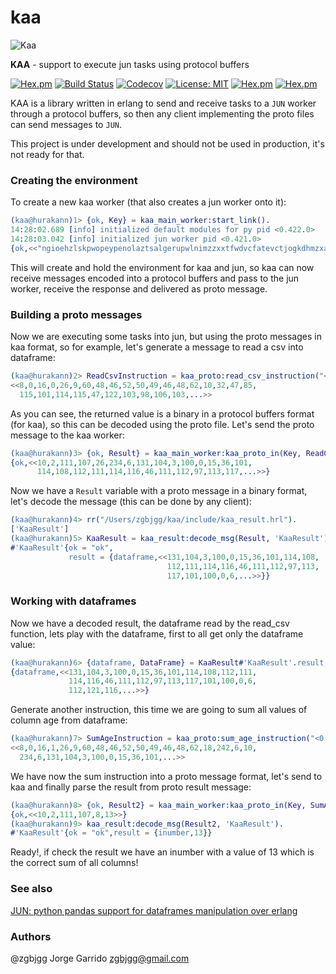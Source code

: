 # kaa
![Kaa](https://user-images.githubusercontent.com/1471055/28333979-4c770d16-6bbf-11e7-90b1-a394d6e7e414.png)

**KAA** - support to execute jun tasks using protocol buffers

[![Hex.pm](https://img.shields.io/hexpm/v/kaa.svg)](https://hex.pm/packages/kaa) 
[![Build Status](https://travis-ci.org/zgbjgg/kaa.svg?branch=master)](https://travis-ci.org/zgbjgg/kaa)
[![Codecov](https://img.shields.io/codecov/c/github/zgbjgg/kaa.svg)](https://codecov.io/gh/zgbjgg/kaa)
[![License: MIT](https://img.shields.io/github/license/zgbjgg/kaa.svg)](https://raw.githubusercontent.com/zgbjgg/kaa/master/LICENSE)
[![Hex.pm](https://img.shields.io/hexpm/dt/kaa.svg)](https://hex.pm/packages/kaa)
[![Hex.pm](https://img.shields.io/hexpm/dw/kaa.svg)](https://hex.pm/packages/kaa)

KAA is a library written in erlang to send and receive tasks to a `JUN` worker through a protocol buffers, so then any client implementing the proto files can send messages to `JUN`.

This project is under development and should not be used in production, it's not ready for that.

### Creating the environment

To create a new kaa worker (that also creates a jun worker onto it):

```erlang
(kaa@hurakann)1> {ok, Key} = kaa_main_worker:start_link().
14:28:02.689 [info] initialized default modules for py pid <0.422.0>
14:28:03.042 [info] initialized jun worker pid <0.421.0>
{ok,<<"ngioehzlskpwopeypenolaztsalgerupwlnimzzxxtfwdvcfatevctjogkdhmzxatjljzarvgavmjhlciwfvuastmkyqctkpffmv">>}
```

This will create and hold the environment for kaa and jun, so kaa can now receive messages encoded into a protocol buffers and pass to the jun worker, receive the response and delivered as proto message.

### Building a proto messages

Now we are executing some tasks into jun, but using the proto messages in kaa format, so for example, let's generate a message to read a csv into dataframe:

```erlang
(kaa@hurakann)2> ReadCsvInstruction = kaa_proto:read_csv_instruction("<0.421.0>", "/Users/zgbjgg/jun-nogit/file.csv").    
<<8,0,16,0,26,9,60,48,46,52,50,49,46,48,62,10,32,47,85,
  115,101,114,115,47,122,103,98,106,103,...>>
```

As you can see, the returned value is a binary in a protocol buffers format (for kaa), so this can be decoded using the proto file. Let's send the proto message to the kaa worker:

```erlang
(kaa@hurakann)3> {ok, Result} = kaa_main_worker:kaa_proto_in(Key, ReadCsvInstruction).
{ok,<<10,2,111,107,26,234,6,131,104,3,100,0,15,36,101,
      114,108,112,111,114,116,46,111,112,97,113,117,...>>}
```

Now we have a `Result` variable with a proto message in a binary format, let's decode the message (this can be done by any client):

```erlang
(kaa@hurakann)4> rr("/Users/zgbjgg/kaa/include/kaa_result.hrl").
['KaaResult']
(kaa@hurakann)5> KaaResult = kaa_result:decode_msg(Result, 'KaaResult'). 
#'KaaResult'{ok = "ok",
             result = {dataframe,<<131,104,3,100,0,15,36,101,114,108,
                                   112,111,114,116,46,111,112,97,113,
                                   117,101,100,0,6,...>>}}
```

### Working with dataframes

Now we have a decoded result, the dataframe read by the read_csv function, lets play with the dataframe, first to all get only the dataframe value:

```erlang
(kaa@hurakann)6> {dataframe, DataFrame} = KaaResult#'KaaResult'.result. 
{dataframe,<<131,104,3,100,0,15,36,101,114,108,112,111,
             114,116,46,111,112,97,113,117,101,100,0,6,
             112,121,116,...>>}
```

Generate another instruction, this time we are going to sum all values of column age from dataframe:

```erlang
(kaa@hurakann)7> SumAgeInstruction = kaa_proto:sum_age_instruction("<0.421.0>", DataFrame, sum, "age"). 
<<8,0,16,1,26,9,60,48,46,52,50,49,46,48,62,18,242,6,10,
  234,6,131,104,3,100,0,15,36,101,...>>
```

We have now the sum instruction into a proto message format, let's send to kaa and finally parse the result from proto result message:

```erlang
(kaa@hurakann)8> {ok, Result2} = kaa_main_worker:kaa_proto_in(Key, SumAgeInstruction).                 
{ok,<<10,2,111,107,8,13>>}
(kaa@hurakann)9> kaa_result:decode_msg(Result2, 'KaaResult').   
#'KaaResult'{ok = "ok",result = {inumber,13}}
```

Ready!, if check the result we have an inumber with a value of 13 which is the correct sum of all columns!

### See also

[JUN: python pandas support for dataframes manipulation over erlang](https://github.com/zgbjgg/jun)

### Authors

@zgbjgg Jorge Garrido <zgbjgg@gmail.com>



